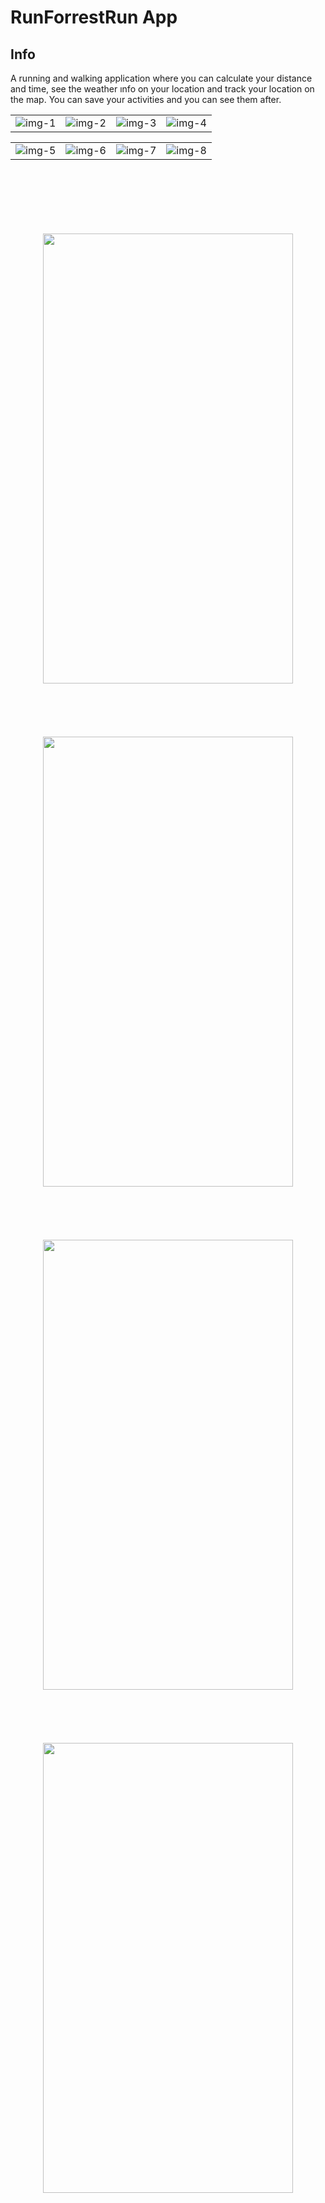 # RunForrestRun App

## Info

A running and walking application where you can calculate your distance and time, see the weather ınfo on your location and track your location on the map. You can save your activities and you can see them after. 

|                             |                             |                             |                             |                       
| :-------------------------: | :-------------------------: | :-------------------------: | :-------------------------: | 
| ![img-1](src/assets/project-images/1.png '1') | ![img-2](src/assets/project-images/2.png '2') | ![img-3](src/assets/project-images/3.png '3') | ![img-4](src/assets/project-images/4.png '4') 

|                             |                             |                             |                             |                            
| :-------------------------: | :-------------------------: | :-------------------------: | :-------------------------: | 
| ![img-5](src/assets/project-images/5.png '1')| ![img-6](src/assets/project-images/6.png '2') | ![img-7](src/assets/project-images/7.png '3') | ![img-8](src/assets/project-images/8.png '4') | 

<p align="center">
  <br/>
  <br/>
  <br/>
  <br/>
  <br/>
  <br/>
  <img src="src/assets/gifs/gif1.gif" width="400" height="720" >
  <br/>
  <br/>
  <br/>
  <br/>
  <br/>
  <br/>
  <img src="src/assets/gifs/gif2.gif" width="400" height="720" >
  <br/>
  <br/>
  <br/>
  <br/>
  <br/>
  <br/>
  <img src="src/assets/gifs/gif3.gif" width="400" height="720" >
  <br/>
  <br/>
  <br/>
  <br/>
  <br/>
  <br/>
  <img src="src/assets/gifs/gif4.gif" width="400" height="720" >
</p>
